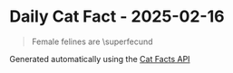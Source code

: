 # Daily Cat Fact - 2025-02-16

> Female felines are \superfecund

Generated automatically using the [Cat Facts API](https://catfact.ninja)
